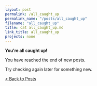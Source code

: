 ```yaml
---
layout: post
permalink: /all_caught_up
permalink_name: "/posts/all_caught_up"
filename: "all_caught_up"
title: cat all_caught_up.md
link_title: all_caught_up
projects: none
---
```

**You're all caught up!**

You have reached the end of new posts.

Try checking again later for something new.

[< Back to Posts](/posts)
